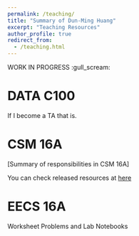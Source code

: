 ```yaml
---
permalink: /teaching/
title: "Summary of Dun-Ming Huang"
excerpt: "Teaching Resources"
author_profile: true
redirect_from: 
  - /teaching.html
---
```

WORK IN PROGRESS :gull_scream:

DATA C100
======
If I become a TA that is.

CSM 16A
======
[Summary of responsibilities in CSM 16A]

You can check released resources at [here](bransthre.github.io/teaching/csm16a/)

EECS 16A
======
Worksheet Problems and Lab Notebooks
